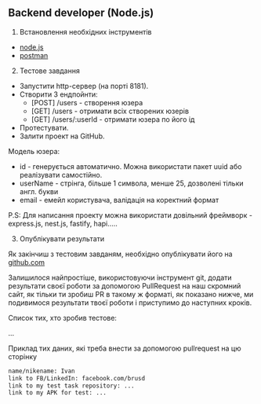## Backend developer (Node.js)

1. Встановлення необхідних інструментів
  - [node.js](https://nodejs.org/en/)
  - [postman](https://www.postman.com/)

2. Тестове завдання
  - Запустити http-сервер (на порті 8181).
  - Створити 3 ендпойнти:
    - [POST] /users - створення юзера
    - [GET] /users - отримати всіх створених юзерів
    - [GET] /users/:userId - отримати юзера по його ід
  - Протестувати.
  - Залити проект на GitHub.

  Модель юзера:
  - id - генерується автоматично. Можна використати пакет uuid або реалізувати самостійно.
  - userName - стрінга, більше 1 символа, менше 25, дозволені тільки англ. букви
  - email - емейл користувача, валідація на коректний формат

  P.S: Для написання проекту можна використати довільний фреймворк - express.js, nest.js, fastify, hapi…..

3. Опублікувати результати

Як закінчиш з тестовим завданям, необхідно опублікувати його на [github.com](http://github.com/)

Залишилося найпростіше, використовуючи інструмент git, додати результати своєї роботи за допомогою PullRequest на наш скромний сайт, як тільки ти зробиш PR в такому ж форматі, як показано нижче, ми подивимося результати твоєї роботи і приступимо до наступних кроків.

Список тих, хто зробив тестове:

...

Приклад тих даних, які треба внести за допомогою pullrequest на цю сторінку

```markdown
name/nikename: Ivan
link to FB/LinkedIn: facebook.com/brusd
link to my test task repository: ...
link to my APK for test: ...
```
